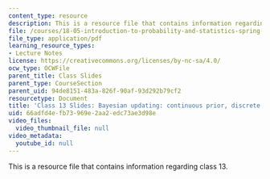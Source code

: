 ```yaml
---
content_type: resource
description: This is a resource file that contains information regarding class 13.
file: /courses/18-05-introduction-to-probability-and-statistics-spring-2014/66adfd4efb73969e2aa2edc73ae3d98e_MIT18_05S14_class13_slides.pdf
file_type: application/pdf
learning_resource_types:
- Lecture Notes
license: https://creativecommons.org/licenses/by-nc-sa/4.0/
ocw_type: OCWFile
parent_title: Class Slides
parent_type: CourseSection
parent_uid: 94de8151-483a-826f-90af-93d292b79cf2
resourcetype: Document
title: 'Class 13 Slides: Bayesian updating: continuous prior, discrete data'
uid: 66adfd4e-fb73-969e-2aa2-edc73ae3d98e
video_files:
  video_thumbnail_file: null
video_metadata:
  youtube_id: null
---
```

This is a resource file that contains information regarding class 13.
